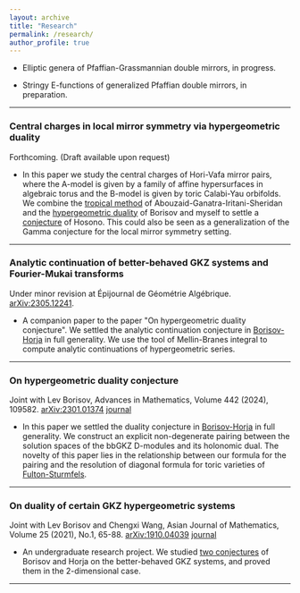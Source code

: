 ```yaml
---
layout: archive
title: "Research"
permalink: /research/
author_profile: true
---
```


- Elliptic genera of Pfaffian-Grassmannian double mirrors, in progress.

- Stringy E-functions of generalized Pfaffian double mirrors, in preparation.

---
### Central charges in local mirror symmetry via hypergeometric duality 
Forthcoming. (Draft available upon request)

- In this paper we study the central charges of Hori-Vafa mirror pairs, where the A-model is given by a family of affine hypersurfaces in algebraic torus and the B-model is given by toric Calabi-Yau orbifolds.  We combine the [tropical method](https://arxiv.org/abs/1809.02177) of Abouzaid-Ganatra-Iritani-Sheridan and the [hypergeometric duality](https://arxiv.org/abs/2301.01374) of Borisov and myself to settle a [conjecture](https://arxiv.org/abs/hep-th/0404043) of Hosono. This could also be seen as a generalization of the Gamma conjecture for the local mirror symmetry setting.
---
  
### Analytic continuation of better-behaved GKZ systems and Fourier-Mukai transforms 
Under minor revision at Épijournal de Géométrie Algébrique. [arXiv:2305.12241](https://arxiv.org/abs/2305.12241). 
- A companion paper to the paper "On hypergeometric duality conjecture". We settled the analytic continuation conjecture in [Borisov-Horja](https://arxiv.org/abs/1308.2238) in full generality. We use the tool of Mellin-Branes integral to compute analytic continuations of hypergeometric series. 
---
### On hypergeometric duality conjecture
Joint with Lev Borisov, Advances in Mathematics, Volume 442 (2024), 109582. [arXiv:2301.01374](https://arxiv.org/abs/2301.01374) [journal](https://www.sciencedirect.com/science/article/pii/S0001870824000975)
- In this paper we settled the duality conjecture in [Borisov-Horja](https://arxiv.org/abs/1308.2238) in full generality. We construct an explicit non-degenerate pairing between the solution spaces of the bbGKZ D-modules and its holonomic dual. The novelty of this paper lies in the relationship between our formula for the pairing and the resolution of diagonal formula for toric varieties of [Fulton-Sturmfels](https://arxiv.org/abs/alg-geom/9403002).
---
### On duality of certain GKZ hypergeometric systems
Joint with Lev Borisov and Chengxi Wang, Asian Journal of Mathematics, Volume 25 (2021), No.1, 65-88. [arXiv:1910.04039](https://arxiv.org/abs/1910.04039) [journal](https://www.intlpress.com/site/pub/pages/journals/items/ajm/content/vols/0025/0001/a005/index.php)
- An undergraduate research project. We studied [two conjectures](https://arxiv.org/abs/1308.2238) of Borisov and Horja on the better-behaved GKZ systems, and proved them in the 2-dimensional case.
---

